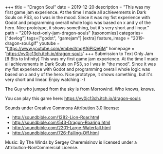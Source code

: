 +++
title = "Dragon Soul"
date = 2019-12-20
description = "This was my first game jam experience. At the time I made all achievements in Dark Souls on PS3, so I was in the mood. Since it was my fist experience with Godot and programming overall whole logic was based on x and y of the hero. Nice prototype, it shows something, but it's very short and linear."
path = "2019-text-only-jam-dragon-souls"
[taxonomies]
categories=["devlog"]
tags=["godot", "gamejam"]
[extra]
feature_image = "2019-dragon-soul.gif"
youtube = "https://www.youtube.com/embed/mgAf6PiQe6M"
homepage = 'https://vv0jc13ch.itch.io/dragon-souls'
+++
Submission to Text Only Jam [8 Bits to Infinity]
This was my first game jam experience. At the time I made all achievements in Dark Souls on PS3, so I was in "the mood". Since it was my fist experience with Godot and programming overall whole logic was based on x and y of the hero. Nice prototype, it shows something, but it's very short and linear. Enjoy watching :-)

The Guy who jumped from the sky is from Morrowind. Who knows, knows.

You can play this game here: https://vv0jc13ch.itch.io/dragon-souls

Sounds under Creative Commons Attribution 3.0 license:
- http://soundbible.com/1282-Lion-Roar.html
- http://soundbible.com/543-Dragon-Roaring.html
- http://soundbible.com/2201-Large-Waterfall.html
- http://soundbible.com/726-Falling-Off.html

Music:
By The Winds by Sergey Cheremisinov is
licensed under a Attribution-NonCommercial License.

